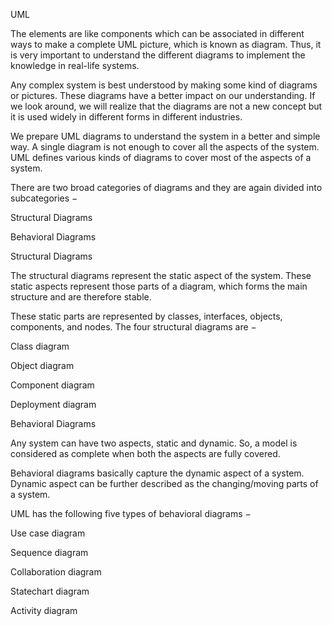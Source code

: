 UML

The elements are like components which can be associated in different ways to make a complete UML picture, which is known as diagram. Thus, it is very important to understand the different diagrams to implement the knowledge in real-life systems.

Any complex system is best understood by making some kind of diagrams or pictures. These diagrams have a better impact on our understanding. If we look around, we will realize that the diagrams are not a new concept but it is used widely in different forms in different industries.

We prepare UML diagrams to understand the system in a better and simple way. A single diagram is not enough to cover all the aspects of the system. UML defines various kinds of diagrams to cover most of the aspects of a system.

There are two broad categories of diagrams and they are again divided into subcategories −

Structural Diagrams

Behavioral Diagrams



Structural Diagrams

The structural diagrams represent the static aspect of the system. These static aspects represent those parts of a diagram, which forms the main structure and are therefore stable.

These static parts are represented by classes, interfaces, objects, components, and nodes. The four structural diagrams are −

Class diagram

Object diagram

Component diagram

Deployment diagram



Behavioral Diagrams

Any system can have two aspects, static and dynamic. So, a model is considered as complete when both the aspects are fully covered.

Behavioral diagrams basically capture the dynamic aspect of a system. Dynamic aspect can be further described as the changing/moving parts of a system.

UML has the following five types of behavioral diagrams −

Use case diagram

Sequence diagram

Collaboration diagram

Statechart diagram

Activity diagram

